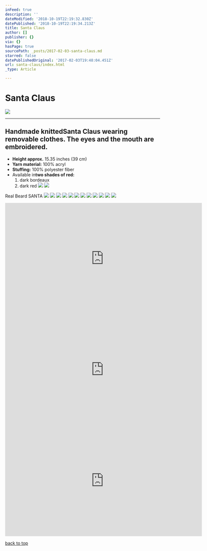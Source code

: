 ```yaml
---
inFeed: true
description: ''
dateModified: '2018-10-19T22:19:32.830Z'
datePublished: '2018-10-19T22:19:34.213Z'
title: Santa Claus
author: []
publisher: {}
via: {}
hasPage: true
sourcePath: _posts/2017-02-03-santa-claus.md
starred: false
datePublishedOriginal: '2017-02-03T19:48:04.451Z'
url: santa-claus/index.html
_type: Article

---
```

# Santa Claus
![](https://the-grid-user-content.s3-us-west-2.amazonaws.com/0a1bc52d-ab75-4c17-bbd0-578c7f770259.jpg)

---

## Handmade knitted**Santa Claus** wearing removable clothes. The eyes and the mouth are embroidered.

* **Height approx.** 15.35 inches (39 cm)
* **Yarn material:** 100% acryl
* **Stuffing:** 100% polyester fiber
* Available in**two shades of red:**
  1. dark bordeaux
  2. dark red
![](https://the-grid-user-content.s3-us-west-2.amazonaws.com/f788cc22-67f9-4159-a6ce-9e880800a63a.jpg)
![](https://the-grid-user-content.s3-us-west-2.amazonaws.com/2b6bb131-cc01-49e7-880c-1a4bc4f964cc.jpg)

Real Beard SANTA
![](https://the-grid-user-content.s3-us-west-2.amazonaws.com/80a0f120-b428-4454-9f39-302592a3a1e5.jpg)
![](https://the-grid-user-content.s3-us-west-2.amazonaws.com/a674f8ec-1e24-4140-990c-e2981e24b39a.jpg)
![](https://the-grid-user-content.s3-us-west-2.amazonaws.com/b42ed13e-47a7-4780-b983-ba823568d4b8.jpg)
![](https://the-grid-user-content.s3-us-west-2.amazonaws.com/bb0ae338-3db7-45ce-903e-2b88f4e889dd.jpg)
![](https://the-grid-user-content.s3-us-west-2.amazonaws.com/e0b3e087-0486-46d4-91d4-4275c0dcf272.jpg)
![](https://the-grid-user-content.s3-us-west-2.amazonaws.com/c8674fe0-0e49-43cb-893e-7996f5daee78.jpg)
![](https://the-grid-user-content.s3-us-west-2.amazonaws.com/786580c4-7c0a-417a-9cf5-7b671a60e7ce.jpg)
![](https://the-grid-user-content.s3-us-west-2.amazonaws.com/5d42a934-43ed-47e8-a0e5-ab9d45842d49.jpg)
![](https://the-grid-user-content.s3-us-west-2.amazonaws.com/d648a297-3590-4011-baed-e7b0911bc10d.jpg)
![](https://the-grid-user-content.s3-us-west-2.amazonaws.com/4c9b3b6d-b8cd-4701-a080-297adc7ff54b.jpg)
![](https://the-grid-user-content.s3-us-west-2.amazonaws.com/e36d8374-5674-4cf1-98a7-b60a378d6601.jpg)
![](https://the-grid-user-content.s3-us-west-2.amazonaws.com/f2c76dbd-e0cc-468b-8dcc-3b6679f17b02.jpg)

<iframe src="https://cdn.embedly.com/widgets/media.html?src=https%3A%2F%2Fwww.youtube.com%2Fembed%2Fa_E9TBPeDl0%3Ffeature%3Doembed&amp;url=http%3A%2F%2Fwww.youtube.com%2Fwatch%3Fv%3Da_E9TBPeDl0&amp;image=https%3A%2F%2Fi.ytimg.com%2Fvi%2Fa_E9TBPeDl0%2Fhqdefault.jpg&amp;key=a715cf41cc93453ca338d350cd26f87b&amp;type=text%2Fhtml&amp;schema=youtube" width="640" height="360" scrolling="no" frameborder="0" allowfullscreen="" style=""></iframe>

<iframe src="https://cdn.embedly.com/widgets/media.html?src=https%3A%2F%2Fwww.youtube.com%2Fembed%2FZHR-cG4X2_Y%3Ffeature%3Doembed&amp;url=http%3A%2F%2Fwww.youtube.com%2Fwatch%3Fv%3DZHR-cG4X2_Y&amp;image=https%3A%2F%2Fi.ytimg.com%2Fvi%2FZHR-cG4X2_Y%2Fhqdefault.jpg&amp;key=a715cf41cc93453ca338d350cd26f87b&amp;type=text%2Fhtml&amp;schema=youtube" width="640" height="360" scrolling="no" frameborder="0" allowfullscreen="" style=""></iframe>

<iframe src="https://cdn.embedly.com/widgets/media.html?src=https%3A%2F%2Fwww.youtube.com%2Fembed%2FZyoPCMHQV44%3Ffeature%3Doembed&amp;url=http%3A%2F%2Fwww.youtube.com%2Fwatch%3Fv%3DZyoPCMHQV44&amp;image=https%3A%2F%2Fi.ytimg.com%2Fvi%2FZyoPCMHQV44%2Fhqdefault.jpg&amp;key=a715cf41cc93453ca338d350cd26f87b&amp;type=text%2Fhtml&amp;schema=youtube" width="640" height="360" scrolling="no" frameborder="0" allowfullscreen="" style=""></iframe>

[back to top][0]

[0]: https://thegrid.ai/lgsignd/santa-claus/